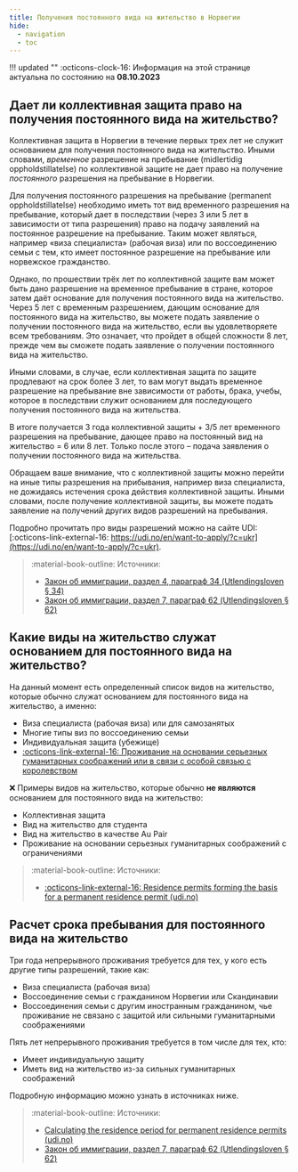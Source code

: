 ```yaml
---
title: Получения постоянного вида на жительство в Норвегии
hide:
  - navigation
  - toc
---
```


!!! updated ""
    :octicons-clock-16: Информация на этой странице актуальна по состоянию на **08.10.2023**

## Дает ли коллективная защита право на получения постоянного вида на жительство? 

Коллективная защита в Норвегии в течение первых трех лет не служит основанием для получения постоянного вида на жительство. Иными словами, *временное* разрешение на пребывание (midlertidig oppholdstillatelse) по коллективной защите не дает право на получение *постоянного* разрешения на пребывание в Норвегии. 

Для получения постоянного разрешения на пребывание (permanent oppholdstillatelse) необходимо иметь тот вид временного разрешения на пребывание, который дает в последствии (через 3 или 5 лет в зависимости от типа разрешения) право на подачу заявлений на постоянное разрешение на пребывание. Таким может являться, например «виза специалиста» (рабочая виза) или по воссоединению семьи с тем, кто имеет постоянное разрешение на пребывание или норвежское гражданство.

Однако, по прошествии трёх лет по коллективной защите вам может быть дано разрешение на временное пребывание в стране, которое затем даёт основание для получения постоянного вида на жительство. Через 5 лет с временным разрешением, дающим основание для постоянного вида на жительство, вы можете подать заявление о получении постоянного вида на жительство, если вы удовлетворяете всем требованиям. Это означает, что пройдет в общей сложности 8 лет, прежде чем вы сможете подать заявление о получении постоянного вида на жительство.

Иными словами, в случае, если коллективная защита по защите продлевают на срок более 3 лет, то вам могут выдать временное разрешение на пребывание вне зависимости от работы, брака, учебы, которое в последствии служит основанием для последующего получения постоянного вида на жительства. 

В итоге получается 3 года коллективной защиты + 3/5 лет временного разрешения на пребывание, дающее право на постоянный вид на жительство = 6 или 8 лет. Только после этого – подача заявления о получении постоянного вида на жительства. 

Обращаем ваше внимание, что с коллективной защиты можно перейти на иные типы разрешения на прибывания, например виза специалиста, не дожидаясь истечения срока действия коллективной защиты. Иными словами, после получение коллективной защиты, вы можете подать заявление на получений других видов разрешений на пребывания.

Подробно прочитать про виды разрешений можно на сайте UDI: [:octicons-link-external-16: https://udi.no/en/want-to-apply/?c=ukr](https://udi.no/en/want-to-apply/?c=ukr).

> :material-book-outline: Источники: 
> 
> - [Закон об иммиграции, раздел 4, параграф 34 (Utlendingsloven § 34)](https://lovdata.no/lov/2008-05-15-35/§34)
> - [Закон об иммиграции, раздел 7, параграф 62 (Utlendingsloven § 62)](https://lovdata.no/lov/2008-05-15-35/§62)

## Какие виды на жительство служат основанием для постоянного вида на жительство?

На данный момент есть определенный список видов на жительство, которые обычно служат основанием для постоянного вида на жительство, а именно:

- Виза специалиста (рабочая виза) или для самозанятых
- Многие типы виз по воссоединению семьи
- Индивидуальная защита (убежище)
- [:octicons-link-external-16: Проживание на основании серьезных гуманитарных соображений или в связи с особой связью с королевством](https://udi.no/en/word-definitions/residence-permit-on-humanitarian-grounds/)

❌ Примеры видов на жительство, которые обычно **не являются** основанием для постоянного вида на жительство:

- Коллективная защита 
- Вид на жительство для студента
- Вид на жительство в качестве Au Pair
- Проживание на основании серьезных гуманитарных соображений с ограничениями

> :material-book-outline: Источники: 
> 
> - [:octicons-link-external-16: Residence permits forming the basis for a permanent residence permit (udi.no)](https://udi.no/en/word-definitions/residence-permits-forming-the-basis-for-a-permanent-residence-permit/)

## Расчет срока пребывания для постоянного вида на жительство

Три года непрерывного проживания требуется для тех, у кого есть другие типы разрешений, такие как:

- Виза специалиста (рабочая виза)
- Воссоединение семьи с гражданином Норвегии или Скандинавии
- Воссоединения семьи с другим иностранным гражданином, чье проживание не связано с защитой или сильными гуманитарными соображениями

Пять лет непрерывного проживания требуется в том числе для тех, кто:

- Имеет индивидуальную защиту
- Иметь вид на жительство из-за сильных гуманитарных соображений

Подробную информацию можно узнать в источниках ниже.

> :material-book-outline: Источники: 
> 
> - [Calculating the residence period for permanent residence permits (udi.no)](https://udi.no/en/word-definitions/calculating-the-residence-period-for-permanent-residence-permits/)
> - [Закон об иммиграции, раздел 7, параграф 62 (Utlendingsloven § 62)](https://lovdata.no/lov/2008-05-15-35/§62)

